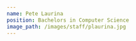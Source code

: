 ```yaml
---
name: Pete Laurina
position: Bachelors in Computer Science
image_path: /images/staff/plaurina.jpg
---
```

